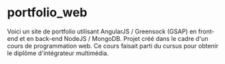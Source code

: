 # portfolio_web

Voici un site de portfolio utilisant AngularJS / Greensock (GSAP) en front-end et en back-end NodeJS / MongoDB. Projet créé dans le cadre d'un cours de programmation web. Ce cours faisait parti du cursus pour obtenir le diplôme d'intégrateur multimédia.
